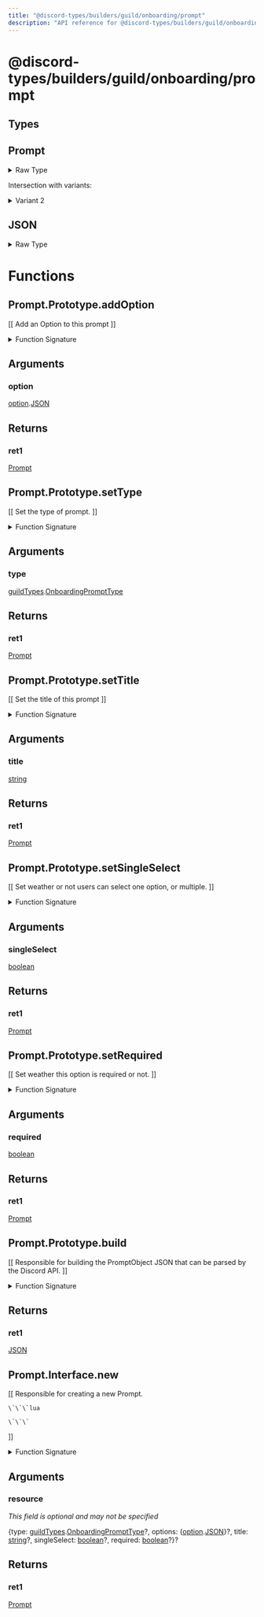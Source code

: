 ```yaml
---
title: "@discord-types/builders/guild/onboarding/prompt"
description: "API reference for @discord-types/builders/guild/onboarding/prompt"
---
```


<div id="@discord-types/builders/guild/onboarding/prompt"></div>

# @discord-types/builders/guild/onboarding/prompt

<div id="Types"></div>

## Types

<div id="Prompt"></div>

## Prompt

<details>
<summary>Raw Type</summary>

```luau
type Prompt = Prompt.Prototype, & {
	type: guildTypes.OnboardingPromptType,

	options: {option.JSON},

	title: string,

	singleSelect: boolean,

	required: boolean
}
```

</details>

Intersection with variants:

<details>
<summary>Variant 2</summary>

<TypeTable
	type={{
		"type": {
			type: "[guildTypes](#module.guildTypes).[OnboardingPromptType](#OnboardingPromptType)",
			description: "",
			required: true
		},
		"options": {
			type: "\{[option](#module.option).[JSON](#JSON)\}",
			description: "",
			required: true
		},
		"title": {
			type: "[string](#string)",
			description: "",
			required: true
		},
		"singleSelect": {
			type: "[boolean](#boolean)",
			description: "",
			required: true
		},
		"required": {
			type: "[boolean](#boolean)",
			description: "",
			required: true
		},
	}}
/>
</details>

<div id="JSON"></div>

## JSON

<details>
<summary>Raw Type</summary>

```luau
type JSON = Prompt.Prototype.build(nil :: any),
```

</details>

<div id="Functions"></div>

# Functions

<div id="Prompt.Prototype.addOption"></div>

## Prompt.Prototype.addOption

\[\[
	Add an Option to this prompt
\]\]

<details>
<summary>Function Signature</summary>

```luau
--[[
	Add an Option to this prompt
]]
function Prompt.Prototype.addOption(self: Prompt, option: option.JSON) -> Prompt end
```

</details>

<div id="Arguments"></div>

## Arguments

<div id="option"></div>

### option

[option](#module.option).[JSON](#JSON)



<div id="Returns"></div>

## Returns

<div id="ret1"></div>

### ret1

[Prompt](#Prompt)<div id="Prompt.Prototype.setType"></div>

## Prompt.Prototype.setType

\[\[
	Set the type of prompt.
\]\]

<details>
<summary>Function Signature</summary>

```luau
--[[
	Set the type of prompt.
]]
function Prompt.Prototype.setType(self: Prompt, type: guildTypes.OnboardingPromptType) -> Prompt end
```

</details>

<div id="Arguments"></div>

## Arguments

<div id="type"></div>

### type

[guildTypes](#module.guildTypes).[OnboardingPromptType](#OnboardingPromptType)



<div id="Returns"></div>

## Returns

<div id="ret1"></div>

### ret1

[Prompt](#Prompt)<div id="Prompt.Prototype.setTitle"></div>

## Prompt.Prototype.setTitle

\[\[
	Set the title of this prompt
\]\]

<details>
<summary>Function Signature</summary>

```luau
--[[
	Set the title of this prompt
]]
function Prompt.Prototype.setTitle(self: Prompt, title: string) -> Prompt end
```

</details>

<div id="Arguments"></div>

## Arguments

<div id="title"></div>

### title

[string](#string)

<div id="Returns"></div>

## Returns

<div id="ret1"></div>

### ret1

[Prompt](#Prompt)<div id="Prompt.Prototype.setSingleSelect"></div>

## Prompt.Prototype.setSingleSelect

\[\[
	Set weather or not users can select one option, or multiple.
\]\]

<details>
<summary>Function Signature</summary>

```luau
--[[
	Set weather or not users can select one option, or multiple.
]]
function Prompt.Prototype.setSingleSelect(self: Prompt, singleSelect: boolean) -> Prompt end
```

</details>

<div id="Arguments"></div>

## Arguments

<div id="singleSelect"></div>

### singleSelect

[boolean](#boolean)

<div id="Returns"></div>

## Returns

<div id="ret1"></div>

### ret1

[Prompt](#Prompt)<div id="Prompt.Prototype.setRequired"></div>

## Prompt.Prototype.setRequired

\[\[
	Set weather this option is required or not.
\]\]

<details>
<summary>Function Signature</summary>

```luau
--[[
	Set weather this option is required or not.
]]
function Prompt.Prototype.setRequired(self: Prompt, required: boolean) -> Prompt end
```

</details>

<div id="Arguments"></div>

## Arguments

<div id="required"></div>

### required

[boolean](#boolean)

<div id="Returns"></div>

## Returns

<div id="ret1"></div>

### ret1

[Prompt](#Prompt)<div id="Prompt.Prototype.build"></div>

## Prompt.Prototype.build

\[\[
	Responsible for building the PromptObject JSON that can be parsed by the Discord API.
\]\]

<details>
<summary>Function Signature</summary>

```luau
--[[
	Responsible for building the PromptObject JSON that can be parsed by the Discord API.
]]
function Prompt.Prototype.build(self: Prompt) -> JSON end
```

</details>

<div id="Returns"></div>

## Returns

<div id="ret1"></div>

### ret1

[JSON](#JSON)<div id="Prompt.Interface.new"></div>

## Prompt.Interface.new

\[\[
	Responsible for creating a new Prompt.

	\`\`\`lua
	
	\`\`\`
\]\]

<details>
<summary>Function Signature</summary>

```luau
--[[
	Responsible for creating a new Prompt.

	\`\`\`lua
	
	\`\`\`
]]
function Prompt.Interface.new(resource: {
		type: guildTypes.OnboardingPromptType?,

		options: {option.JSON}?,

		title: string?,

		singleSelect: boolean?,

		required: boolean?
	}?) -> Prompt end
```

</details>

<div id="Arguments"></div>

## Arguments

<div id="resource"></div>

### resource

*This field is optional and may not be specified*

\{type: [guildTypes](#module.guildTypes).[OnboardingPromptType](#OnboardingPromptType)?, options: \{[option](#module.option).[JSON](#JSON)\}?, title: [string](#string)?, singleSelect: [boolean](#boolean)?, required: [boolean](#boolean)?\}?

<div id="Returns"></div>

## Returns

<div id="ret1"></div>

### ret1

[Prompt](#Prompt)